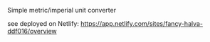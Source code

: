Simple metric/imperial unit converter

see deployed on Netlify:
https://app.netlify.com/sites/fancy-halva-ddf016/overview
